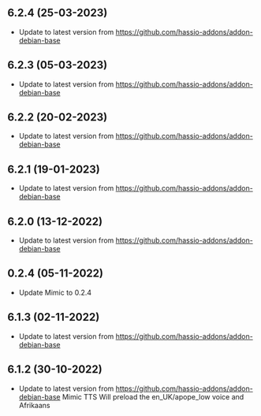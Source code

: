 
## 6.2.4 (25-03-2023)
- Update to latest version from https://github.com/hassio-addons/addon-debian-base

## 6.2.3 (05-03-2023)
- Update to latest version from https://github.com/hassio-addons/addon-debian-base

## 6.2.2 (20-02-2023)
- Update to latest version from https://github.com/hassio-addons/addon-debian-base

## 6.2.1 (19-01-2023)
- Update to latest version from https://github.com/hassio-addons/addon-debian-base

## 6.2.0 (13-12-2022)
- Update to latest version from https://github.com/hassio-addons/addon-debian-base

## 0.2.4 (05-11-2022)
- Update Mimic to 0.2.4

## 6.1.3 (02-11-2022)
- Update to latest version from https://github.com/hassio-addons/addon-debian-base

## 6.1.2 (30-10-2022)
- Update to latest version from https://github.com/hassio-addons/addon-debian-base
Mimic TTS Will preload the en_UK/apope_low voice and Afrikaans


